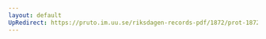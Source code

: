 ```yaml
---
layout: default
UpRedirect: https://pruto.im.uu.se/riksdagen-records-pdf/1872/prot-1872--fk--312/prot-1872--fk--312_001.pdf
---
```


